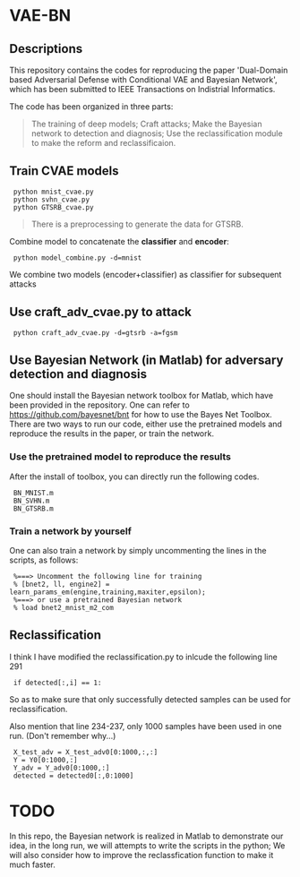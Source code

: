 # VAE-BN

## Descriptions

   This repository contains the codes for reproducing the paper 'Dual-Domain based Adversarial Defense with Conditional VAE and Bayesian Network', which has been submitted to IEEE Transactions on Indistrial Informatics. 
     
   The code has been organized in three parts:
   
   > The training of deep models;
   > Craft attacks;
   > Make the Bayesian network to detection and diagnosis;
   > Use the reclassification module to make the reform and reclassificaion.
   
## Train CVAE models
   
     python mnist_cvae.py
     python svhn_cvae.py
     python GTSRB_cvae.py  
     
   >There is a preprocessing to generate the data for GTSRB.
    
   Combine model to concatenate the **classifier** and **encoder**:
   
     python model_combine.py -d=mnist
     
   We combine two models (encoder+classifier) as classifier for subsequent attacks


## Use craft_adv_cvae.py to attack

     python craft_adv_cvae.py -d=gtsrb -a=fgsm
   
## Use Bayesian Network (in Matlab) for adversary detection and diagnosis

   One should install the Bayesian network toolbox for Matlab, which have been provided in the repository. 
   One can refer to https://github.com/bayesnet/bnt for how to use the Bayes Net Toolbox.
   There are two ways to run our code, either use the pretrained models and reproduce the results in the paper, or train the network.
   
### Use the pretrained model to reproduce the results

   After the install of toolbox, you can directly run the following codes.
   
     BN_MNIST.m
     BN_SVHN.m
     BN_GTSRB.m
     
### Train a network by yourself

   One can also train a network by simply uncommenting the lines in the scripts, as follows:
   
     %===> Uncomment the following line for training
     % [bnet2, ll, engine2] = learn_params_em(engine,training,maxiter,epsilon);
     %===> or use a pretrained Bayesian network
     % load bnet2_mnist_m2_com
   
## Reclassification

   I think I have modified the reclassification.py to inlcude the following line 291
    
     if detected[:,i] == 1: 
    
   So as to make sure that only successfully detected samples can be used for reclassification.
   
   Also mention that line 234-237, only 1000 samples have been used in one run. (Don't remember why...)
   
     X_test_adv = X_test_adv0[0:1000,:,:]
     Y = Y0[0:1000,:]
     Y_adv = Y_adv0[0:1000,:]
     detected = detected0[:,0:1000]

# TODO

   In this repo, the Bayesian network is realized in Matlab to demonstrate our idea, in the long run, we will attempts to write the scripts in the python;
   We will also consider how to improve the reclassfication function to make it much faster.
   
